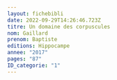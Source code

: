 ```yaml
---
layout: fichebibli
date: 2022-09-29T14:26:46.723Z
titre: Un domaine des corpuscules
nom: Gaillard
prenom: Baptiste
editions: Hippocampe
annee: "2017"
pages: "87"
ID_categorie: "1"
---
```

